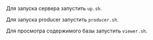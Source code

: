 Для запуска сервера запустить `up.sh`.

Для запуска producer запустить `producer.sh`.

Для просмотра содержимого базы запустить `viewer.sh`.
